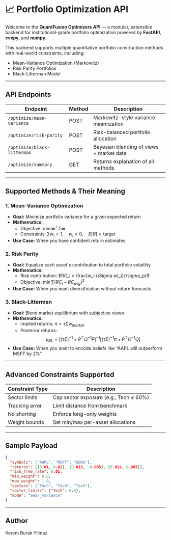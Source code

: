 # 📈 Portfolio Optimization API

Welcome to the **QuantFusion Optimizers API** — a modular, extensible backend for institutional-grade portfolio optimization powered by **FastAPI**, **cvxpy**, and **numpy**.

This backend supports multiple quantitative portfolio construction methods with real-world constraints, including:
- Mean-Variance Optimization (Markowitz)
- Risk Parity Portfolios
- Black-Litterman Model

---

## API Endpoints

| Endpoint                          | Method | Description                                    |
|----------------------------------|--------|------------------------------------------------|
| `/optimize/mean-variance`        | POST   | Markowitz-style variance minimization          |
| `/optimize/risk-parity`          | POST   | Risk-balanced portfolio allocation             |
| `/optimize/black-litterman`      | POST   | Bayesian blending of views + market data       |
| `/optimize/summary`              | GET    | Returns explanation of all methods             |

---

## Supported Methods & Their Meaning

### 1. Mean-Variance Optimization
- **Goal:** Minimize portfolio variance for a given expected return
- **Mathematics:**
  - Objective: $\min \mathbf{w}^\top \Sigma \mathbf{w}$
  - Constraints: $\sum w_i = 1,\quad w_i \geq 0,\quad E[R] \geq \text{target}$
- **Use Case:** When you have confident return estimates

### 2. Risk Parity
- **Goal:** Equalize each asset's contribution to total portfolio volatility
- **Mathematics:**
  - Risk contribution: $RC_i = \frac{w_i (\Sigma w)_i}{\sigma_p}$
  - Objective: $\min \sum (RC_i - RC_{avg})^2$
- **Use Case:** When you want diversification without return forecasts

### 3. Black-Litterman
- **Goal:** Blend market equilibrium with subjective views
- **Mathematics:**
  - Implied returns: $\pi = \tau \Sigma w_{market}$
  - Posterior returns:
    $$
    \mu_{BL} = \left[ (\tau\Sigma)^{-1} + P^\top \Omega^{-1} P \right]^{-1}
    \left[ (\tau\Sigma)^{-1} \pi + P^\top \Omega^{-1} Q \right]
    $$
- **Use Case:** When you want to encode beliefs like “AAPL will outperform MSFT by 2%”

---

## Advanced Constraints Supported

| Constraint Type       | Description                                      |
|-----------------------|--------------------------------------------------|
| Sector limits         | Cap sector exposure (e.g., Tech ≤ 60%)          |
| Tracking error        | Limit distance from benchmark                   |
| No shorting           | Enforce long-only weights                       |
| Weight bounds         | Set min/max per-asset allocations               |

---

## Sample Payload
```json
{
  "symbols": ["AAPL", "MSFT", "GOOG"],
  "returns": [[0.01, 0.02], [0.015, -0.005], [0.012, 0.003]],
  "risk_free_rate": 0.01,
  "min_weight": 0.0,
  "max_weight": 1.0,
  "sectors": ["Tech", "Tech", "Tech"],
  "sector_limits": {"Tech": 0.8},
  "mode": "mean_variance"
}
```

---

## Author
Kerem Burak Yilmaz
